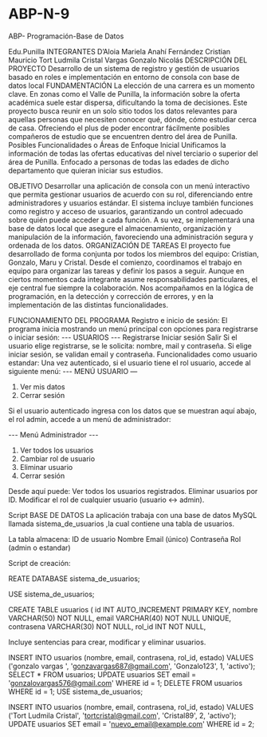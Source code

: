 # ABP-N-9
ABP- Programación-Base de Datos

Edu.Punilla
INTEGRANTES
D’Aloia Mariela Anahí
Fernández Cristian Mauricio
Tort Ludmila Cristal
Vargas Gonzalo Nicolás
DESCRIPCIÓN DEL PROYECTO
Desarrollo de un sistema de registro y gestión de usuarios basado en roles e implementación en entorno de consola con base de datos local
FUNDAMENTACIÓN
La elección de una carrera es un momento clave. En zonas como el Valle de Punilla, la información sobre la oferta académica suele estar dispersa, dificultando la toma de decisiones. Este proyecto busca reunir en un solo sitio todos los datos relevantes para aquellas personas que necesiten conocer qué, dónde, cómo estudiar cerca de casa. Ofreciendo el plus de poder encontrar fácilmente posibles compañeros de estudio que se encuentren dentro del área de Punilla.
Posibles Funcionalidades o Áreas de Enfoque Inicial
Unificamos la información de todas las ofertas educativas del nivel terciario o superior del área de Punilla. Enfocado a personas de todas las edades de dicho departamento que quieran iniciar sus estudios.


OBJETIVO
Desarrollar una aplicación de consola con un menú interactivo que permita gestionar usuarios de acuerdo con su rol, diferenciando entre administradores y usuarios estándar. El sistema incluye también funciones como registro y acceso de usuarios, garantizando un control adecuado sobre quién puede acceder a cada función. A su vez, se implementará una base de datos local que asegure el almacenamiento, organización y manipulación de la información, favoreciendo una administración segura y ordenada de los datos. 
ORGANIZACIÓN DE TAREAS
El proyecto fue desarrollado de forma conjunta por todos los miembros del equipo: Cristian, Gonzalo, Maru y Cristal. Desde el comienzo, coordinamos el trabajo en equipo para organizar las tareas y definir los pasos a seguir.
Aunque en ciertos momentos cada integrante asume responsabilidades particulares, el eje central fue siempre la colaboración. Nos acompañamos en la lógica de programación, en la detección y corrección de errores, y en la implementación de las distintas funcionalidades.


FUNCIONAMIENTO DEL PROGRAMA
Registro e inicio de sesión: El programa inicia mostrando un menú principal con opciones para registrarse o iniciar sesión:
--- USUARIOS ---
Registrarse
Iniciar sesión
Salir
Si el usuario elige registrarse, se le solicita: nombre, mail y contraseña.
Si elige iniciar sesión, se validan email y contraseña.
Funcionalidades como usuario estandar: Una vez autenticado, si el usuario tiene el rol usuario, accede al siguiente menú:
--- MENÚ USUARIO —
1. Ver mis datos
2. Cerrar sesión


Si el usuario autenticado ingresa con los datos que se muestran aquí abajo, el rol admin, accede a un menú de administrador:

--- Menú Administrador ---
1. Ver todos los usuarios
2. Cambiar rol de usuario
3. Eliminar usuario
4. Cerrar sesión


Desde aquí puede:
Ver todos los usuarios registrados.
Eliminar usuarios por ID.
Modificar el rol de cualquier usuario (usuario ↔ admin).


 Script BASE DE DATOS
La aplicación trabaja con una base de datos MySQL llamada sistema_de_usuarios ,la cual contiene una tabla de usuarios. 

La tabla almacena:
ID de usuario
Nombre
Email (único)
Contraseña
Rol (admin o estandar)

Script de creación:

REATE DATABASE sistema_de_usuarios;

USE sistema_de_usuarios;

CREATE TABLE usuarios (
    id INT AUTO_INCREMENT PRIMARY KEY,
    nombre VARCHAR(50) NOT NULL,
    email VARCHAR(40) NOT NULL UNIQUE,
    contrasena VARCHAR(30) NOT NULL,
    rol_id INT NOT NULL,

Incluye sentencias para crear, modificar y eliminar usuarios.

INSERT INTO usuarios (nombre, email, contrasena, rol_id, estado)
VALUES ('gonzalo vargas ', 'gonzavargas687@gmail.com', 'Gonzalo123', 1, 'activo');
SELECT * FROM usuarios;
UPDATE usuarios SET email = 'gonzalovargas576@gmail.com' WHERE id = 1;
DELETE FROM usuarios WHERE id = 1;
USE sistema_de_usuarios;

INSERT INTO usuarios (nombre, email, contrasena, rol_id, estado)
VALUES ('Tort Ludmila Cristal', 'tortcristal@gmail.com', 'Cristal89', 2, 'activo'); 
UPDATE usuarios SET email = 'nuevo_email@example.com' WHERE id = 2; 

